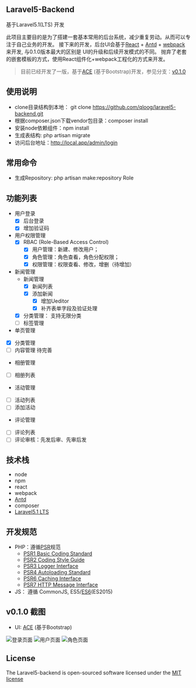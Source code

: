 ## Laravel5-Backend

基于Laravel5.1(LTS) 开发  

此项目主要目的是为了搭建一套基本常用的后台系统，减少重复劳动。从而可以专注于自己业务的开发。
接下来的开发，后台UI会基于[React](http://facebook.github.io/react/) + [Antd](http://ant.design) + [webpack](http://webpack.github.io/docs/) 来开发, 与0.1.0版本最大的区别是 UI的升级和后续开发模式的不同。
抛弃了老套的嵌套模板的方式，使用React组件化+webpack工程化的方式来开发。

> 目前已经开发了一版，基于[ACE](http://responsiweb.com/themes/preview/ace/1.3.3/) (基于Bootstrap)开发，参见分支：[v0.1.0](#v010-截图) 

## 使用说明
* clone目录结构到本地： git clone https://github.com/qloog/laravel5-backend.git
* 根据composer.json下载vendor包目录：composer install
* 安装node依赖组件：npm install
* 生成表结构: php artisan migrate
* 访问后台地址：http://local.app/admin/login

## 常用命令
* 生成Repository: php artisan make:repository Role

## 功能列表

 - 用户登录
    * [x] 后台登录
    * [x] 增加验证码

 - 用户权限管理
    * [x] RBAC (Role-Based Access Control) 
        * [x] 用户管理：新建、修改用户；
        * [x] 角色管理：角色查看，角色分配权限；
        * [x] 权限管理：权限查看、修改，增删（待增加）

 - 新闻管理
   * 新闻管理
        - [x] 新闻列表
        - [x] 添加新闻
            - [x] 增加Ueditor
            - [x] 补齐表单字段及验证处理
   * [x] 分类管理： 支持无限分类    
   * [ ] 标签管理

 - 单页管理
  * [x] 分类管理
  * [ ] 内容管理   待完善

 - 相册管理
  * [ ] 相册列表

 - 活动管理
  * [ ] 活动列表  
  * [ ] 添加活动

 - 评论管理
  * [ ] 评论列表
  * [ ] 评论审核：先发后审、先审后发

## 技术栈

 * node
 * npm 
 * react
 * webpack
 * [Antd](http://ant.design)
 * composer
 * [Laravel5.1 LTS](https://github.com/laravel/laravel)

## 开发规范
 * PHP：遵循[PSR](http://www.php-fig.org/psr/)规范
   - [PSR1 Basic Coding Standard](http://www.php-fig.org/psr/psr-1/)
   - [PSR2 Coding Style Guide](http://www.php-fig.org/psr/psr-2/)
   - [PSR3 Logger Interface](http://www.php-fig.org/psr/psr-3/)
   - [PSR4 Autoloading Standard](http://www.php-fig.org/psr/psr-4/)
   - [PSR6 Caching Interface](http://www.php-fig.org/psr/psr-6/)
   - [PSR7 HTTP Message Interface](http://www.php-fig.org/psr/psr-7/)
 * JS： 遵循 CommonJS, ES5/[ES6](http://es6.ruanyifeng.com/)(ES2015)
 
## v0.1.0 截图

* UI: [ACE](http://responsiweb.com/themes/preview/ace/1.3.3/) (基于Bootstrap)

![登录页面](http://www.lnmp100.com/static/uploads/2016/01/login-page.png)
![用户页面](http://www.lnmp100.com/static/uploads/2016/01/user-page.png)
![角色页面](http://www.lnmp100.com/static/uploads/2016/01/role-page.png)

## License

The Laravel5-backend is open-sourced software licensed under the [MIT license](http://opensource.org/licenses/MIT)
